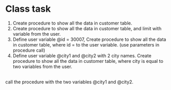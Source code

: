 # Class task

1. Create procedure to show all the data in customer table. 
2. Create procedure to show all the data in customer table, and limit with variable from the user.
3. Define user variable @id = 30007, 
  Create procedure to show all the data in customer table, where id = to the user variable. 
  (use parameters in procedure call)
4. Define user variable @city1 and @city2 with 2 city names. 
  Create procedure to show all the data in customer table, where city is equal to two variables from the user. 
  <br/>
  call the procedure with the two variables  @city1 and @city2.
